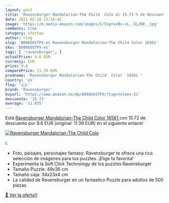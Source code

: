 ```yaml
---
layout: post
title: 'Ravensburger Mandalorian-The Child  Colo al 15.72 % de descuento'
date: 2021-02-16 15:34:42
image: 'https://m.media-amazon.com/images/I/51pnxxBv-cL._SL200_.jpg'
comments: true
category: ofertas
author: ring
slug: 'B086G6STPX-es Ravensburger Mandalorian-The Child Color 16561'
sku: 'B086G6STPX-es'
tags: [ 'ravensburger', ]
actualPrice: 9.6 EUR
currency: EUR
price: 9.6
comparePrice: 11.39 EUR
prodname: 'Ravensburger Mandalorian-The Child  Color  16561 '
country: 'es'
flag: '🇪🇸'
brand: 'Ravensburger'
buyurl: 'https://www.amazon.es/dp/B086G6STPX/?tag=tolees-21'
descuento: '15.72'
average: '11.055'
---
```


Está [Ravensburger Mandalorian-The Child  Color  16561 ](https://www.amazon.es/dp/B086G6STPX/?tag=tolees-21) con 15.72 de descuento por 9.6 EUR (original: 11.39 EUR) en el siguiente enlace!

[![Ravensburger Mandalorian-The Child  Colo](https://m.media-amazon.com/images/I/51pnxxBv-cL._SL200_.jpg)](https://www.amazon.es/dp/B086G6STPX/?tag=tolees-21)

ℹ️:

- Foto, paisajes, personajes fantasy: Ravensburger te ofrece una rica selección de imágenes para tus puzzles. ¡Elige tu favorita!
- Experimenta la Soft Click Technology de los puzzles Ravensburger
- Tamaño Puzzle: 49x36 cm
- Tamaño caja: 34x23x4 cm
- La calidad de Ravensburger en un fantastico Puzzle para adultos de 500 piezas

[🛒 Ver la oferta!!](https://www.amazon.es/dp/B086G6STPX/?tag=tolees-21)
